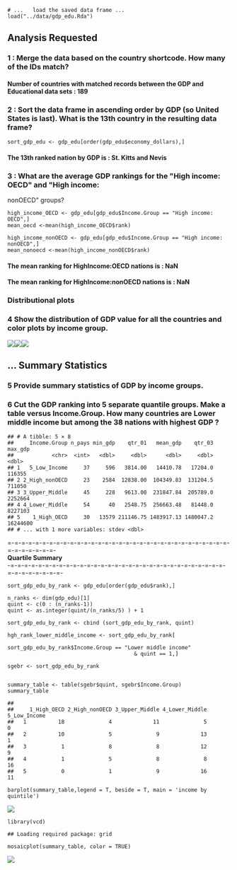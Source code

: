     # ...   load the saved data frame ...
    load("../data/gdp_edu.Rda")

Analysis Requested
------------------

### 1 : Merge the data based on the country shortcode. How many of the IDs match?

#### Number of countries with matched records between the GDP and Educational data sets : 189

### 2 : Sort the data frame in ascending order by GDP (so United States is last). What is the 13th country in the resulting data frame?

    sort_gdp_edu <- gdp_edu[order(gdp_edu$economy_dollars),] 

#### The 13th ranked nation by GDP is : **St. Kitts and Nevis**

### 3 : What are the average GDP rankings for the "High income: OECD" and "High income:

nonOECD" groups?

    high_income_OECD <- gdp_edu[gdp_edu$Income.Group == "High income: OECD",]
    mean_oecd <-mean(high_income_OECD$rank)

    high_income_nonOECD <- gdp_edu[gdp_edu$Income.Group == "High income: nonOECD",]
    mean_nonoecd <-mean(high_income_nonOECD$rank)

#### The mean ranking for HighIncome:OECD nations is : **NaN**

#### The mean ranking for HighIncome:nonOECD nations is : **NaN**

### **Distributional plots**

### 4 Show the distribution of GDP value for all the countries and color plots by income group.

![](analysis_files/figure-markdown_strict/distribution_plots-1.png)![](analysis_files/figure-markdown_strict/distribution_plots-2.png)![](analysis_files/figure-markdown_strict/distribution_plots-3.png)

**... Summary Statistics**
--------------------------

### 5 Provide summary statistics of GDP by income groups.

### 6 Cut the GDP ranking into 5 separate quantile groups. Make a table versus Income.Group. How many countries are Lower middle income but among the 38 nations with highest GDP ?

    ## # A tibble: 5 × 8
    ##     Income.Group n_pays min_gdp    qtr_01   mean_gdp    qtr_03  max_gdp
    ##            <chr>  <int>   <dbl>     <dbl>      <dbl>     <dbl>    <dbl>
    ## 1   5_Low_Income     37     596   3814.00   14410.78   17204.0   116355
    ## 2 2_High_nonOECD     23    2584  12838.00  104349.83  131204.5   711050
    ## 3 3_Upper_Middle     45     228   9613.00  231847.84  205789.0  2252664
    ## 4 4_Lower_Middle     54      40   2548.75  256663.48   81448.0  8227103
    ## 5    1_High_OECD     30   13579 211146.75 1483917.13 1480047.2 16244600
    ## # ... with 1 more variables: stdev <dbl>

=-=-=-=-=-=-=-=-=-=-=-=-=-=-=-=-=-=-=-=-=-=-=-=-=-=-=-=-=-=-=-=-=-=-=-=-=-=-=-  
**Quartile Summary**  
-=-=-=-=-=-=-=-=-=-=-=-=-=-=-=-=-=-=-=-=-=-=-=-=-=-=-=-=-=-=-=-=-=-=-=-=-=-=-=-

    sort_gdp_edu_by_rank <- gdp_edu[order(gdp_edu$rank),] 

    n_ranks <- dim(gdp_edu)[1]
    quint <- c(0 : (n_ranks-1))
    quint <- as.integer(quint/(n_ranks/5) ) + 1

    sort_gdp_edu_by_rank <- cbind (sort_gdp_edu_by_rank, quint)

    hgh_rank_lower_middle_income <- sort_gdp_edu_by_rank[
                                            sort_gdp_edu_by_rank$Income.Group == "Lower middle income"
                                            & quint == 1,]

    sgebr <- sort_gdp_edu_by_rank


    summary_table <- table(sgebr$quint, sgebr$Income.Group)
    summary_table

    ##    
    ##     1_High_OECD 2_High_nonOECD 3_Upper_Middle 4_Lower_Middle 5_Low_Income
    ##   1          18              4             11              5            0
    ##   2          10              5              9             13            1
    ##   3           1              8              8             12            9
    ##   4           1              5              8              8           16
    ##   5           0              1              9             16           11

    barplot(summary_table,legend = T, beside = T, main = 'income by quintile')

![](analysis_files/figure-markdown_strict/quintiles-1.png)

    library(vcd)

    ## Loading required package: grid

    mosaicplot(summary_table, color = TRUE)

![](analysis_files/figure-markdown_strict/quintiles-2.png)
